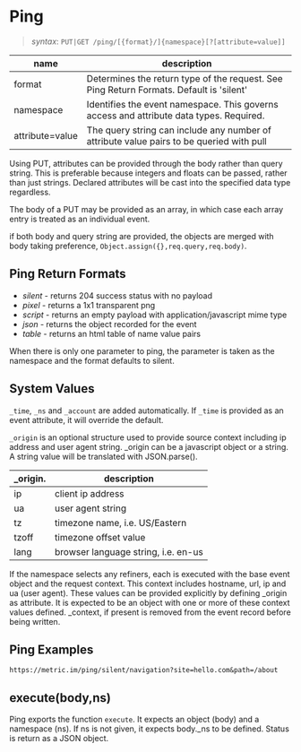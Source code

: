 # Ping
> *syntax*: `PUT|GET /ping/[{format}/]{namespace}[?[attribute=value]]`

| name | description                                                                              |
|---|------------------------------------------------------------------------------------------|
| format | Determines the return type of the request. See Ping Return Formats. Default is 'silent'  |
| namespace | Identifies the event namespace. This governs access and attribute data types. Required.  |
| attribute=value | The query string can include any number of attribute value pairs to be queried with pull |

Using PUT, attributes can be provided through the body rather than query string. This is preferable because
integers and floats can be passed, rather than just strings. Declared attributes will be cast into the specified
data type regardless.

The body of a PUT may be provided as an array, in which case each array entry is treated as an individual event.

if both body and query string are provided, the objects are merged with body taking preference,
`Object.assign({},req.query,req.body)`.

## Ping Return Formats

* *silent* - returns 204 success status with no payload
* *pixel* - returns a 1x1 transparent png
* *script* - returns an empty payload with application/javascript mime type
* *json* - returns the object recorded for the event
* *table* - returns an html table of name value pairs

When there is only one parameter to ping, the parameter is taken as the namespace and the format defaults to silent.

## System Values
`_time`, `_ns` and `_account` are added automatically. If `_time` is provided as an event attribute,
it will override the default.

`_origin` is an optional structure used to provide source context including ip address and user agent string.
_origin can be a javascript object or a string. A string value will be translated with JSON.parse().

| _origin. | description                         |
|----------|-------------------------------------|
| ip       | client ip address                   |
| ua       | user agent string                   |
| tz       | timezone name, i.e. US/Eastern      |
| tzoff    | timezone offset value               |
| lang     | browser language string, i.e. en-us |

If the namespace selects any refiners, each is executed with the base event object and the request
context. This context includes hostname, url, ip and ua (user agent). These values can be provided
explicitly by defining _origin as attribute. It is expected to be an object with one or more of these
context values defined. _context, if present is removed from the event record before being written.

## Ping Examples
`https://metric.im/ping/silent/navigation?site=hello.com&path=/about`

## execute(body,ns)

Ping exports the function `execute`. It expects an object (body) and a namespace (ns). If ns is not
given, it expects body._ns to be defined. Status is return as a JSON object.